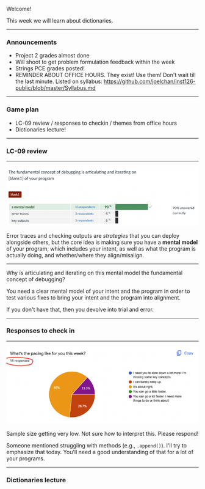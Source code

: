 Welcome!

This week we will learn about dictionaries.

---

### Announcements
- Project 2 grades almost done
- Will shoot to get problem formulation feedback within the week
- Strings PCE grades posted!
- REMINDER ABOUT OFFICE HOURS. They exist! Use them! Don't wait till the last minute. Listed on syllabus: https://github.com/joelchan/inst126-public/blob/master/Syllabus.md

---

### Game plan
- LC-09 review / responses to checkin / themes from office hours
- Dictionaries lecture!

---

### LC-09 review

---

![](../resources/CleanShot%202022-04-05%20at%2013.41.41.png)

Error traces and checking outputs are *strategies* that you can deploy alongside others, but the core idea is making sure you have a **mental model** of your program, which includes your intent, as well as what the program is actually doing, and whether/where they align/misalign.

---

Why is articulating and iterating on this mental model the fundamental concept of debugging?

You need a clear mental model of your intent and the program in order to test various fixes to bring your intent and the program into alignment. 

If you don't have that, then you devolve into trial and error.

---
### Responses to check in
---

![](../resources/CleanShot%202022-04-05%20at%2013.45.12.png)

Sample size getting very low. Not sure how to interpret this. Please respond!

Someone mentioned struggling with methods (e.g., `.append()`). I'll try to emphasize that today. You'll need a good understanding of that for a lot of your programs.

---

### Dictionaries lecture